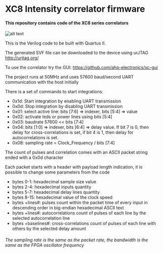 # XC8 Intensity correlator firmware

#### This repository contains code of the XC8 series correlators

![alt text](https://raw.githubusercontent.com/ahp-electronics/pictures/master/XC8_small.png "XC8")

This is the Verilog code to be built with Quartus II.

The generated SVF file can be downloaded to the device using urJTAG http://urjtag.org/

To use the correlator try the GUI: https://github.com/ahp-electronics/xc-gui

The project runs at 50MHz and uses 57600 baud/second UART communication with the host initially

There is a set of commands to start integrations:

+ 0x1d: Start integration by enabling UART transmission
+ 0x0d: Stop integration by disabling UART transmission
+ 0x01: select active line: bits [7:6] => indexer, bits [5:4] => value
+ 0x02: activate leds or power lines using bits [5:4]
+ 0x03: baudrate 57600 << bits [7:4]
+ 0x04: bits [1:0] => indexer, bits [6:4] => delay value. If bit 7 is 0, then delay for cross-correlations is set, if bit 4 is 1, then delay for autocorrelations is set.
+ 0x08: sampling rate = Clock_Frequency / bits [7:4]

The count of pulses and correlation comes with an ASCII packet string ended with a 0x0d character

Each packet starts with a header with payload length indication, it is possible to change some parameters from the code

+ bytes 0-1: hexadecimal sample size value
+ bytes 2-4: hexadecimal inputs quantity
+ bytes 5-7: hexadecimal delay lines quantity
+ bytes 8-15: hexadecimal value of the clock speed
+ bytes +lines#: pulses count within the packet time of every input in descending order in big-endian hexadecimal ASCII text
+ bytes +lines#: autocorrelations count of pulses of each line by the selected autocorrelation line
+ bytes +baselines#: cross-correlations count of pulses of each line with others by the selected delay amount

###### The sampling rate is the same as the packet rate, the bandwidth is the same as the FPGA oscillator frequency
